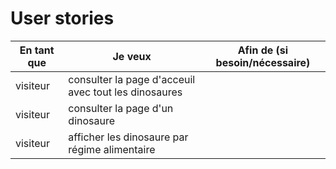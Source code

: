 # User stories



| En tant que | Je veux | Afin de (si besoin/nécessaire) |
|--|--|--|
| visiteur | consulter la page d'acceuil avec tout les dinosaures |
| visiteur | consulter la page d'un dinosaure | 
| visiteur | afficher les dinosaure par régime alimentaire | 
